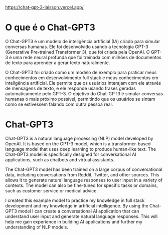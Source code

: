 https://chat-gpt-3-laisson.vercel.app/


# O que é o Chat-GPT3

O Chat-GPT3 é um modelo de inteligência artificial (IA) criado para simular conversas humanas. Ele foi desenvolvido usando a tecnologia GPT-3 (Generative Pre-trained Transformer 3), que foi criada pela OpenAI. O GPT-3 é uma rede neural profunda que foi treinada com milhões de documentos de texto para aprender a gerar texto naturalmente.

O Chat-GPT3 foi criado como um modelo de exemplo para praticar meus conhecimentos em desenvolvimento full stack e meus conhecimentos em inteligência artificial. Ele permite que os usuários interajam com ele através de mensagens de texto, e ele responde usando frases geradas automaticamente pelo GPT-3. O objetivo do Chat-GPT3 é simular conversas humanas o mais próximo possível, permitindo que os usuários se sintam como se estivessem falando com outra pessoa real.


# Chat-GPT3

Chat-GPT3 is a natural language processing (NLP) model developed by OpenAI. It is based on the GPT-3 model, which is a transformer-based language model that uses deep learning to produce human-like text. The Chat-GPT3 model is specifically designed for conversational AI applications, such as chatbots and virtual assistants.

The Chat-GPT3 model has been trained on a large corpus of conversational data, including conversations from Reddit, Twitter, and other sources. This allows it to generate natural language responses to user input in a variety of contexts. The model can also be fine-tuned for specific tasks or domains, such as customer service or medical advice.

I created this example model to practice my knowledge in full stack development and my knowledge in artificial intelligence. By using the Chat-GPT3 model I can create a conversational AI application that can understand user input and generate natural language responses. This will help me gain experience in building AI applications and further my understanding of NLP models.
